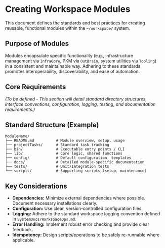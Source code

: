 # Creating Workspace Modules

This document defines the standards and best practices for creating reusable, functional modules within the `~/workspace/` system.

## Purpose of Modules

Modules encapsulate specific functionality (e.g., infrastructure management via `InfraCore`, PKM via `OutBrain`, system utilities via `Tooling`) in a consistent and maintainable way. Adhering to these standards promotes interoperability, discoverability, and ease of automation.

## Core Requirements

*(To be defined - This section will detail standard directory structures, interface conventions, configuration, logging, testing, and documentation requirements.)*

## Standard Structure (Example)

```
ModuleName/
├── README.md          # Module overview, setup, usage
├── projectTasks/      # Standard task tracking
├── bin/               # Executable entry points / CLI
├── lib/               # Core logic, shared functions
├── config/            # Default configuration, templates
├── docs/              # Detailed module-specific documentation
├── tests/             # Unit/Integration tests
└── scripts/           # Supporting scripts (setup, maintenance)
```

## Key Considerations

*   **Dependencies:** Minimize external dependencies where possible. Document necessary installations clearly.
*   **Configuration:** Use clear, version-controlled configuration files.
*   **Logging:** Adhere to the standard workspace logging convention defined in `SystemDocs/WorkspaceOps.md`.
*   **Error Handling:** Implement robust error checking and provide clear feedback.
*   **Idempotency:** Design scripts/operations to be safely re-runnable where applicable. 